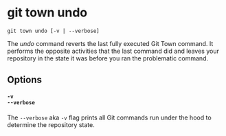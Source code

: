 # git town undo

```command-summary
git town undo [-v | --verbose]
```

The _undo_ command reverts the last fully executed Git Town command. It performs
the opposite activities that the last command did and leaves your repository in
the state it was before you ran the problematic command.

## Options

#### `-v`<br>`--verbose`

The `--verbose` aka `-v` flag prints all Git commands run under the hood to
determine the repository state.
